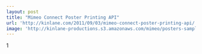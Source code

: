 ```yaml
---
layout: post
title: "Mimeo Connect Poster Printing API"
url: 'http://kinlane.com/2011/09/03/mimeo-connect-poster-printing-api/'
image: 'http://kinlane-productions.s3.amazonaws.com/mimeo/posters-sample.png'
---
```


1